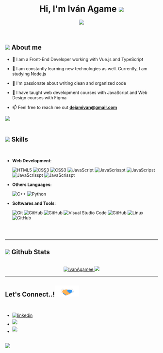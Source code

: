 
<h1 align="center"><b>Hi, I'm Iván Agame </b><img src="https://media.giphy.com/media/hvRJCLFzcasrR4ia7z/giphy.gif" width="35"></h1>

<!--  -->
<p align="center">
<img width="500" src="https://readme-typing-svg.herokuapp.com?font=Fira+Code&size=19&pause=1000&width=435&lines=I%C2%B4m+a+Computer+Systems+Engineer;My+favorite+language+is+Vue.js+;The+power+of+imagination+;makes+us+infinite..."></a>
</p>


<br>



	
## <picture><img src = "https://media.giphy.com/media/v1.Y2lkPTc5MGI3NjExdW5zd3lzY283YzNpMmhlMXY5azdoYWRzODlwNWU5dGxua2k2cXJxayZlcD12MV9pbnRlcm5hbF9naWZfYnlfaWQmY3Q9cw/SWmc7824oXbHenLvXu/giphy.gif" width = 80px></picture> **About me**


<!--Intro start-->
- 🔭 I am a Front-End Developer working with Vue.js and TypeScript

- 🌱 I am constantly learning new technologies as well. Currently, I am studying Node.js

- 📝 I'm passionate about writing clean and organized code

- 💬 I have taught web development courses with JavaScript and Web Design courses with Figma

- 📫 Feel free to reach me out **dejamivan@gmail.com**
  
<!--Intro end-->


<img src="https://user-images.githubusercontent.com/73097560/115834477-dbab4500-a447-11eb-908a-139a6edaec5c.gif"><br><br>

## <img src="https://media2.giphy.com/media/QssGEmpkyEOhBCb7e1/giphy.gif?cid=ecf05e47a0n3gi1bfqntqmob8g9aid1oyj2wr3ds3mg700bl&rid=giphy.gif" width ="25"><b> Skills</b>
<br>

<p align="center">
    
- **Web Development**:

   ![HTML5](https://img.shields.io/badge/HTML5%20-%23E34F26.svg?style=for-the-badge&logo=html5&logoColor=white)
   ![CSS3](https://img.shields.io/badge/CSS%20-%231572B6.svg?style=for-the-badge&logo=css3&logoColor=white)
   ![CSS3](https://img.shields.io/badge/SASS%20-%23CC6699.svg?style=for-the-badge&logo=sass&logoColor=white)
   ![JavaScript](https://img.shields.io/badge/JavaScript%20-%23F7DF1E.svg?style=for-the-badge&logo=javascript&logoColor=black)
   ![JavaScrisspt](https://img.shields.io/badge/TypeScript%20-%231572B6.svg?style=for-the-badge&logo=typescript&logoColor=white)
   ![JavaScripst](https://img.shields.io/badge/VueJS%20-%4FC08D.svg?style=for-the-badge&logo=vuedotjs&logoColor=white)
   ![JavaScrisspt](https://img.shields.io/badge/Quasar%20-%231976D2.svg?style=for-the-badge&logo=quasar&logoColor=white)
   ![JavaScrisspt](https://img.shields.io/badge/Vuetify%20-%23D54AAD.svg?style=for-the-badge&logo=vuetify&logoColor=white)
   
- **Others Languages**:
  
    ![C++](https://img.shields.io/badge/C++%20-%2300599C.svg?style=for-the-badge&logo=c%2B%2B&logoColor=white)
    ![Python](https://img.shields.io/badge/Java%20-%23F80000.svg?style=for-the-badge&logo=oracle&logoColor=white)

- **Softwares and Tools**:

    ![Git](https://img.shields.io/badge/Git-%23F05033.svg?style=for-the-badge&logo=git&logoColor=white)
    ![GitHub](https://img.shields.io/badge/GitHub-%23121011.svg?style=for-the-badge&logo=github&logoColor=white)
    ![GitHub](https://img.shields.io/badge/PostMan-%23FF6C37.svg?style=for-the-badge&logo=postman&logoColor=white)
    ![Visual Studio Code](https://img.shields.io/badge/Visual%20Studio%20Code-0078d7.svg?style=for-the-badge&logo=visual-studio-code&logoColor=white)
    ![GitHub](https://img.shields.io/badge/Figma-%23D54AAD.svg?style=for-the-badge&logo=figma&logoColor=white)
    ![Linux](https://img.shields.io/badge/Linux-FCC624?style=for-the-badge&logo=linux&logoColor=black)
    ![GitHub](https://img.shields.io/badge/Jira-%230052CC.svg?style=for-the-badge&logo=jirasoftware&logoColor=white)

</p>

<br>
<br>

-----



## <img src="https://media.giphy.com/media/iY8CRBdQXODJSCERIr/giphy.gif" width="35"><b> Github Stats </b>
<br>

<div align="center">

<a href="https://github.com/0xabdulkhalid/">
	  <img src="https://github-readme-stats.vercel.app/api/top-langs?username=IvanAgamee&show_icons=true&locale=en&layout=compact&line_height=20&title_color=7A7ADB&icon_color=2234AE&text_color=D3D3D3&bg_color=0,000000,130F40" width="375"  alt="IvanAgamee"/>
  <img src="https://github-readme-stats.vercel.app/api?username=IvanAgamee&include_all_commits=true&count_private=true&show_icons=true&line_height=20&title_color=7A7ADB&icon_color=2234AE&text_color=D3D3D3&bg_color=0,000000,130F40" width="450"/>


</a>
</div>

-----


## <b> Let's Connect..!</b><img src="https://github.com/0xAbdulKhalid/0xAbdulKhalid/raw/main/assets/mdImages/handshake.gif" width ="80">
<br>
<div align='left'>

<ul>

<li>
<a href="https://linkedin.com/in/IvanAgamee" target="_blank">
<img src="https://img.shields.io/badge/linkedin:  IvanAgamee-%2300acee.svg?color=405DE6&style=for-the-badge&logo=linkedin&logoColor=white" alt=linkedin style="margin-bottom: 5px;"/>
</a>
</li>


<li>
<a href="mailto:dejamivan@gmail.com" target="_blank">
<img src="https://img.shields.io/badge/gmail:  dejamivan@gmail.com-%23EA4335.svg?style=for-the-badge&logo=gmail&logoColor=white" t=mail style="margin-bottom: 5px;" />
</a>
</li>

<li>
<a href="https://drive.google.com/file/d/1KfKxEPzBQW933XyVyR9ICCtKRn1Klclx/view" target="_blank">
<img src="https://img.shields.io/badge/  Download my CV-%235C3EE8.svg?style=for-the-badge&logo=readdotcv&logoColor=white" t=mail style="margin-bottom: 5px;" />
</a>
</li>
	
</ul>
</div>

<br>
<img src="https://user-images.githubusercontent.com/73097560/115834477-dbab4500-a447-11eb-908a-139a6edaec5c.gif">
<br>

